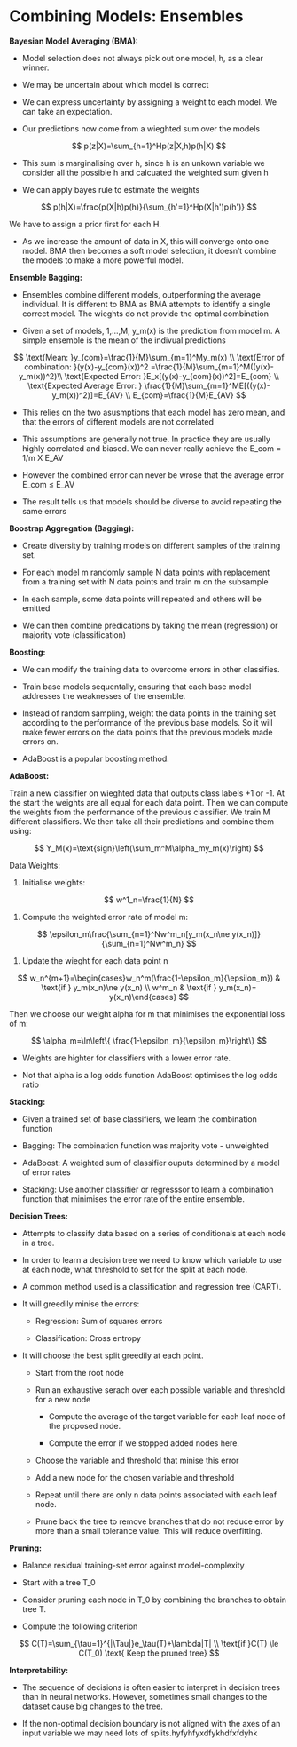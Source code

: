 # Combining Models: Ensembles
**Bayesian Model Averaging (BMA):**

- Model selection does not always pick out one model, h, as a clear winner.

- We may be uncertain about which model is correct

- We can express uncertainty by assigning a weight to each model. We can take an expectation.

- Our predictions now come from a wieghted sum over the models

$$ p(z|X)=\sum_{h=1}^Hp(z|X,h)p(h|X) $$

- This sum is marginalising over h, since h is an unkown variable we consider all the possible h and calcuated the weighted sum given h

- We can apply bayes rule to estimate the weights

$$ p(h|X)=\frac{p(X|h)p(h)}{\sum_{h'=1}^Hp(X|h')p(h')} $$

We have to assign a prior first for each H.

- As we increase the amount of data in X, this will converge onto one model. BMA then becomes a soft model selection, it doesn’t combine the models to make a more powerful model.

**Ensemble Bagging:**

- Ensembles combine different models, outperforming the average individual. It is different to BMA as BMA attempts to identify a single correct model. The wieghts do not provide the optimal combination

- Given a set of models, 1,…,M, y_m(x) is the prediction from model m. A simple ensemble is the mean of the indivual predictions

$$ \text{Mean: }y_{com}=\frac{1}{M}\sum_{m=1}^My_m(x) \\ \text{Error of combination: }(y(x)-y_{com}(x))^2 =\frac{1}{M}\sum_{m=1}^M((y(x)-y_m(x))^2)\\ \text{Expected Error: }E_x[(y(x)-y_{com}(x))^2]=E_{com} \\ \text{Expected Average Error: } \frac{1}{M}\sum_{m=1}^ME[((y(x)-y_m(x))^2)]=E_{AV} \\ E_{com}=\frac{1}{M}E_{AV} $$

- This relies on the two asusmptions that each model has zero mean, and that the errors of different models are not correlated

- This assumptions are generally not true. In practice they are usually highly correlated and biased. We can never really achieve the E_com = 1/m X E_AV

- However the combined error can never be wrose that the average error E_com ≤ E_AV

- The result tells us that models should be diverse to avoid repeating the same errors

**Boostrap Aggregation (Bagging):**

- Create diversity by training models on different samples of the training set.

- For each model m randomly sample N data points with replacement from a training set with N data points and train m on the subsample

- In each sample, some data points will repeated and others will be emitted

- We can then combine predications by taking the mean (regression) or majority vote (classification)

**Boosting:**

- We can modify the training data to overcome errors in other classifies.

- Train base models sequentally, ensuring that each base model addresses the weaknesses of the ensemble.

- Instead of random sampling, weight the data points in the training set according to the performance of the previous base models. So it will make fewer errors on the data points that the previous models made errors on.

- AdaBoost is a popular boosting method.

**AdaBoost:**

Train a new classifier on wieghted data that outputs class labels +1 or -1. At the start the weights are all equal for each data point. Then we can compute the weights from the performance of the previous classifier. We train M different classifiers. We then take all their predictions and combine them using: 

$$ Y_M(x)=\text{sign}\left(\sum_m^M\alpha_my_m(x)\right) $$

Data Weights:

1. Initialise weights:

$$ w^1_n=\frac{1}{N} $$

1. Compute the weighted error rate of model m:

$$ \epsilon_m\frac{\sum_{n=1}^Nw^m_n[y_m(x_n\ne y(x_n)]}{\sum_{n=1}^Nw^m_n} $$

1. Update the wieght for each data point n

$$ w_n^{m+1}=\begin{cases}w_n^m(\frac{1-\epsilon_m}{\epsilon_m}) & \text{if } y_m(x_n)\ne y(x_n) \\ w^m_n & \text{if } y_m(x_n)= y(x_n)\end{cases} $$

Then we choose our weight alpha for m that minimises the exponential loss of m:

$$ \alpha_m=\ln\left\{ \frac{1-\epsilon_m}{\epsilon_m}\right\} $$

- Weights are highter for classifiers with a lower error rate.

- Not that alpha is a log odds function AdaBoost optimises the log odds ratio

**Stacking:**

- Given a trained set of base classifiers, we learn the combination function

- Bagging: The combination function was majority vote - unweighted

- AdaBoost: A weighted sum of classifier ouputs determined by a model of error rates

- Stacking: Use another classifier or regresssor to learn a combination function that minimises the error rate of the entire ensemble. 

**Decision Trees:**

- Attempts to classify data based on a series of conditionals at each node in a tree.

- In order to learn a decision tree we need to know which variable to use at each node, what threshold to set for the split at each node.

- A common method used is a classification and regression tree (CART).

- It will greedily minise the errors:

	- Regression: Sum of squares errors

	- Classification: Cross entropy

- It will choose the best split greedily at each point. 

	- Start from the root node

	- Run an exhaustive serach over each possible variable and threshold for a new node

		- Compute the average of the target variable for each leaf node of the proposed node.

		- Compute the error if we stopped added nodes here. 

	- Choose the variable and threshold that minise this error

	- Add a new node for the chosen variable and threshold

	- Repeat until there are only n data points associated with each leaf node.

	- Prune back the tree to remove branches that do not reduce error by more than a small tolerance value. This will reduce overfitting.

**Pruning:**

- Balance residual training-set error against model-complexity

- Start with a tree T_0

- Consider pruning each node in T_0 by combining the branches to obtain tree T. 

- Compute the following criterion

$$ C(T)=\sum_{\tau=1}^{|\Tau|}e_\tau(T)+\lambda|T| \\ \text{if }C(T) \le C(T_0) \text{ Keep the pruned tree} $$

**Interpretability:**

- The sequence of decisions is often easier to interpret in decision trees than in neural networks. However, sometimes small changes to the dataset cause big changes to the tree.

- If the non-optimal decision boundary is not aligned with the axes of an input variable we may need lots of splits.hyfyhfyxdfykhdfxfdyhk

